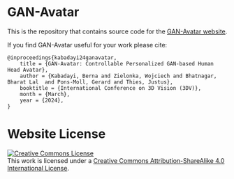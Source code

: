 # GAN-Avatar

This is the repository that contains source code for the [GAN-Avatar website](https://ganavatar.github.io).

If you find GAN-Avatar useful for your work please cite:
```
@inproceedings{kabadayi24ganavatar,
    title = {GAN-Avatar: Controllable Personalized GAN-based Human Head Avatar},
    author = {Kabadayi, Berna and Zielonka, Wojciech and Bhatnagar, Bharat Lal  and Pons-Moll, Gerard and Thies, Justus},
    booktitle = {International Conference on 3D Vision (3DV)},
    month = {March},
    year = {2024},
}
```

# Website License
<a rel="license" href="http://creativecommons.org/licenses/by-sa/4.0/"><img alt="Creative Commons License" style="border-width:0" src="https://i.creativecommons.org/l/by-sa/4.0/88x31.png" /></a><br />This work is licensed under a <a rel="license" href="http://creativecommons.org/licenses/by-sa/4.0/">Creative Commons Attribution-ShareAlike 4.0 International License</a>.


